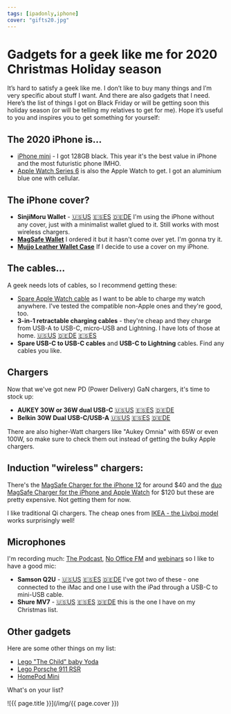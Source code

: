 ```yaml
---
tags: [ipadonly,iphone]
cover: "gifts20.jpg"
---
```


# Gadgets for a geek like me for 2020 Christmas Holiday season

It’s hard to satisfy a geek like me. I don’t like to buy many things and I’m very specific about stuff I want. And there are also gadgets that I need. Here’s the list of things I got on Black Friday or will be getting soon this holiday season (or will be telling my relatives to get for me). Hope it’s useful to you and inspires you to get something for yourself:

<!--More-->

## The 2020 iPhone is…

* [iPhone mini](/mini/) - I got 128GB black. This year it's the best value in iPhone and the most futuristic phone IMHO.
* [Apple Watch Series 6](/applewatch) is also the Apple Watch to get. I got an aluminium blue one with cellular.

## The iPhone cover?

* **SinjiMoru Wallet** - [🇺🇸US](https://www.amazon.com/Sinjimoru-Holder-Wallet-functioning-Credit/dp/B00HY3HSZQ/ref=sr_1_2?tag=sliwinski-20) [🇪🇸ES](https://www.amazon.es/Titular-SINJIMORU-funciona-billetera-smartphone/dp/B00HY3HSZQ/ref=sr_1_7?tag=sliwinski-20) [🇩🇪DE](https://www.amazon.de/Sinjimoru-aufklebbarer-Kreditkartenhalter-Kartenhalter-Smartphones/dp/B00HY3HSZQ/ref=sr_1_7?tag=sliwinski-20) I'm using the iPhone without any cover, just with a minimalist wallet glued to it. Still works with most wireless chargers.
* **[MagSafe Wallet](https://www.apple.com/shop/product/MHLT3/iphone-leather-wallet-with-magsafe-saddle-brown)** I ordered it but it hasn't come over yet. I'm gonna try it.
* **[Mujjo Leather Wallet Case](https://www.mujjo.com/cases/iphone/iphone-12-mini/full-leather-wallet-case-for-iphone-12-mini-monaco-blue)** If I decide to use a cover on my iPhone.

## The cables…

A geek needs lots of cables, so I recommend getting these:

* [Spare Apple Watch cable](https://www.apple.com/shop/product/MX2G2AM/A/apple-watch-magnetic-charging-cable-03m) as I want to be able to charge my watch anywhere. I've tested the compatible non-Apple ones and they're good, too.
* **3-in-1 retractable charging cables** - they're cheap and they charge from USB-A to USB-C, micro-USB and Lightning. I have lots of those at home. [🇺🇸US](https://www.amazon.com/ASICEN-Retractable-Charging-Connector-Smartphones/dp/B07X1W93Z5/ref=sr_1_2?tag=sliwinski-20) [🇩🇪DE](https://www.amazon.de/SDBAUX-Aufladung-Einziehbares-Ladekabel-Kompatibel-3-1-Grau/dp/B07ZV3QFR5/ref=sr_1_3?tag=sliwinski-20) [🇪🇸ES](https://www.amazon.es/SDBAUX-Retráctil-Múltiples-Compatibles-Teléfonos/dp/B07P8L2946/ref=sr_1_7_mod_primary_lightning_deal?tag=sliwinski-20)
* **Spare USB-C to USB-C cables** and **USB-C to Lightning** cables. Find any cables you like.

## Chargers

Now that we've got new PD (Power Delivery) GaN chargers, it's time to stock up:

* **AUKEY 30W or 36W dual USB-C** [🇺🇸US](https://www.amazon.com/Charger-AUKEY-Foldable-Delivery-Dynamic/dp/B0833XR41B/ref=sr_1_9?tag=sliwinski-20) [🇪🇸ES](https://www.amazon.es/AUKEY-Cargador-Delivery-Dynamic-Compatible/dp/B07RVLS4FC/ref=sr_1_2?tag=sliwinski-20) [🇩🇪DE](https://www.amazon.de/AUKEY-Delivery-Ladegerät-Ladestecker-kompatibel/dp/B07RRMYX6D/ref=sr_1_6?tag=sliwinski-20)
* **Belkin 30W Dual USB-C/USB-A** [🇺🇸US](https://www.amazon.com/Belkin-USB-C-Charger-Lightning-iPhone/dp/B07XW34KLW/ref=sr_1_4?tag=sliwinski-20) [🇪🇸ES](https://www.amazon.es/Belkin-USB-C-30-Cargador-generación/dp/B07TSB41SW?tag=sliwinski-20) [🇩🇪DE](https://www.amazon.de/Belkin-USB-C-Netzadegerät-iPhone-Schnellladegerät-Plus-Weiß/dp/B07TSB41SW?tag=sliwinski-20)

There are also higher-Watt chargers like "Aukey Omnia" with 65W or even 100W, so make sure to check them out instead of getting the bulky Apple chargers.

## Induction "wireless" chargers:

There's the [MagSafe Charger for the iPhone 12](https://www.apple.com/shop/product/MHXH3/magsafe-charger) for around $40 and the [duo MagSafe Charger for the iPhone and Apple Watch](https://www.apple.com/shop/product/MHXF3AM/A/magsafe-duo-charger) for $120 but these are pretty expensive. Not getting them for now.

I like traditional Qi chargers. The cheap ones from [IKEA - the Livboj model](https://www.ikea.com/us/en/p/livboj-wireless-charger-black-90447058/) works surprisingly well!

## Microphones

I'm recording much: [The Podcast](/podcast), [No Office FM](/noofficefm) and [webinars](/webinar) so I like to have a good mic:

* **Samson Q2U** - [🇺🇸US](https://www.amazon.com/Samson-SAQ2UTB-Handheld-Dynamic-Microphone/dp/B07K1XSDZP/ref=sr_1_3?tag=sliwinski-20) [🇪🇸ES](https://www.amazon.es/Samson-Q2U-Micrófono-grabación-escenarios/dp/B0876TR1ZS/ref=sr_1_1?tag=sliwinski-20) [🇩🇪DE](https://www.amazon.de/Samson-Dynamisches-XLR-Mikrofon-Zuhause-Bühnenaufnahmen/dp/B0876TR1ZS/ref=sr_1_2?tag=sliwinski-20) I've got two of these - one connected to the iMac and one I use with the iPad through a USB-C to mini-USB cable.
* **Shure MV7** - [🇺🇸US](https://www.amazon.com/Shure-Microphone-Podcasting-Voice-Isolating-Technology/dp/B08G7RG9ML/ref=sr_1_1?tag=sliwinski-20) [🇪🇸ES](https://www.amazon.es/Shure-retransmisiones-auriculares-aislamiento-certificado/dp/B08G7JN6J7/ref=sr_1_2?tag=sliwinski-20) [🇩🇪DE](https://www.amazon.de/Shure-Podcast-Mikrofon-Livestreaming-Kopfhörerausgang-Vollmetallgehäuse/dp/B08G7JN6J7/ref=sr_1_3?tag=sliwinski-20) this is the one I have on my Christmas list.

## Other gadgets

Here are some other things on my list:

* [Lego "The Child" baby Yoda](https://www.lego.com/product/the-child-75318)
* [Lego Porsche 911 RSR](https://www.lego.com/product/porsche-911-rsr-42096)
* [HomePod Mini](https://www.apple.com/homepod-mini/)

What's on your list?

![{{ page.title }}](/img/{{ page.cover }})

[n]: https://michael.gratis/nozbe